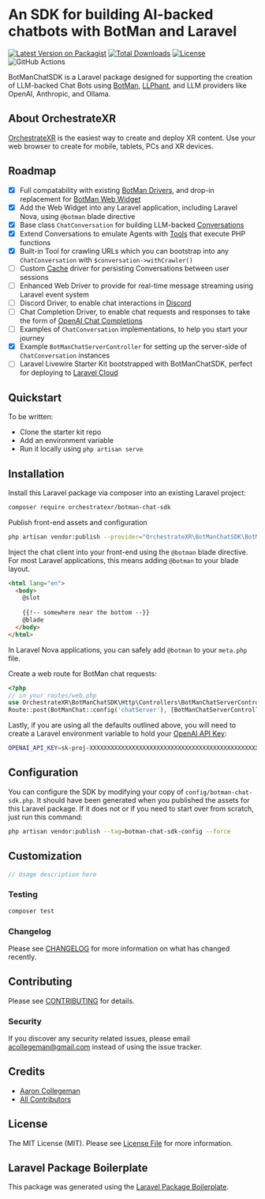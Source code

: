 # An SDK for building AI-backed chatbots with BotMan and Laravel

[![Latest Version on Packagist](https://img.shields.io/packagist/v/orchestratexr/botman-chat-sdk.svg?style=flat-square)](https://packagist.org/packages/orchestratexr/botman-chat-sdk)
[![Total Downloads](https://img.shields.io/packagist/dt/orchestratexr/botman-chat-sdk.svg?style=flat-square)](https://packagist.org/packages/orchestratexr/botman-chat-sdk)
[![License](https://img.shields.io/github/license/AccessVR/BotManChatSDK)](https://github.com/AccessVR/BotManChatSDK/blob/main/LICENSE)
![GitHub Actions](https://github.com/AccessVR/BotManChatSDK/actions/workflows/build-assets.yml/badge.svg)

BotManChatSDK is a Laravel package designed for supporting the creation of LLM-backed Chat
Bots using [BotMan](https://github.com/botman/botman), [LLPhant](https://github.com/LLPhant/LLPhant), 
and LLM providers like OpenAI, Anthropic, and Ollama.

## About OrchestrateXR

[OrchestrateXR](https://orchestratexr.com) is the easiest way to create and deploy XR content.
Use your web browser to create for mobile, tablets, PCs and XR devices.

## Roadmap

* [x] Full compatability with existing [BotMan Drivers](https://botman.io/2.0/installation), and drop-in replacement for [BotMan Web Widget](https://botman.io/2.0/web-widget)
* [x] Add the Web Widget into any Laravel application, including Laravel Nova, using `@botman` blade directive
* [x] Base class `ChatConversation` for building LLM-backed [Conversations](https://botman.io/2.0/conversations)
* [x] Extend Conversations to emulate Agents with [Tools](https://github.com/LLPhant/LLPhant?tab=readme-ov-file#tools) that execute PHP functions
* [x] Built-in Tool for crawling URLs which you can bootstrap into any `ChatConversation` with `$conversation->withCrawler()`
* [ ] Custom [Cache](https://botman.io/2.0/cache-drivers) driver for persisting Conversations between user sessions
* [ ] Enhanced Web Driver to provide for real-time message streaming using Laravel event system
* [ ] Discord Driver, to enable chat interactions in [Discord](https://discord.com/developers/docs/intro)
* [ ] Chat Completion Driver, to enable chat requests and responses to take the form of [OpenAI Chat Completions](https://platform.openai.com/docs/api-reference/chat/create)
* [ ] Examples of `ChatConversation` implementations, to help you start your journey
* [x] Example `BotManChatServerController` for setting up the server-side of `ChatConversation` instances
* [ ] Laravel Livewire Starter Kit bootstrapped with BotManChatSDK, perfect for deploying to [Laravel Cloud](https://cloud.laravel.com/)

## Quickstart

To be written:

* Clone the starter kit repo
* Add an environment variable
* Run it locally using `php artisan serve`

## Installation

Install this Laravel package via composer into an existing Laravel project:

```bash
composer require orchestratexr/botman-chat-sdk
```

Publish front-end assets and configuration

```bash
php artisan vendor:publish --provider="OrchestrateXR\BotManChatSDK\BotManChatServiceProvider"
```

Inject the chat client into your front-end using the `@botman` blade directive. For most Laravel applications,
this means adding `@botman` to your blade layout. 

```html
<html lang="en">
  <body>
    @slot
    
    {{!-- somewhere near the bottom --}}
    @blade
  </body>
</html>
```

In Laravel Nova applications, you can safely add `@botman` to your `meta.php` file. 

Create a web route for BotMan chat requests:

```php
<?php
// in your routes/web.php
use OrchestrateXR\BotManChatSDK\Http\Controllers\BotManChatServerController;
Route::post(BotManChat::config('chatServer'), [BotManChatServerController::class, 'listen']);
```

Lastly, if you are using all the defaults outlined above, you will need to create a
Laravel environment variable to hold your [OpenAI API Key](https://platform.openai.com/api-keys):

```bash
OPENAI_API_KEY=sk-proj-XXXXXXXXXXXXXXXXXXXXXXXXXXXXXXXXXXXXXXXXXXXXXXXX
```


## Configuration

You can configure the SDK by modifying your copy of `config/botman-chat-sdk.php`. It should
have been generated when you published the assets for this Laravel package. If it does not or
if you need to start over from scratch, just run this command:

```bash
php artisan vendor:publish --tag=botman-chat-sdk-config --force
```

## Customization

```php
// Usage description here
```

### Testing

```bash
composer test
```

### Changelog

Please see [CHANGELOG](CHANGELOG.md) for more information on what has changed recently.

## Contributing

Please see [CONTRIBUTING](CONTRIBUTING.md) for details.

### Security

If you discover any security related issues, please email acollegeman@gmail.com instead of using the issue tracker.

## Credits

- [Aaron Collegeman](https://github.com/collegeman)
- [All Contributors](../../contributors)

## License

The MIT License (MIT). Please see [License File](LICENSE.md) for more information.

## Laravel Package Boilerplate

This package was generated using the [Laravel Package Boilerplate](https://laravelpackageboilerplate.com).
